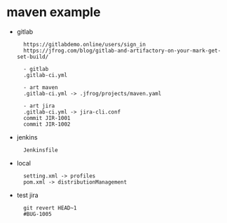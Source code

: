 # maven example

- gitlab

        https://gitlabdemo.online/users/sign_in
        https://jfrog.com/blog/gitlab-and-artifactory-on-your-mark-get-set-build/

        - gitlab
        .gitlab-ci.yml
        
        - art maven
        .gitlab-ci.yml -> .jfrog/projects/maven.yaml

        - art jira
        .gitlab-ci.yml -> jira-cli.conf
        commit JIR-1001
        commit JIR-1002

- jenkins

        Jenkinsfile

- local

        setting.xml -> profiles
        pom.xml -> distributionManagement

- test jira

        git revert HEAD~1
        #BUG-1005

        